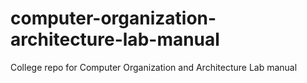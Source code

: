 # computer-organization-architecture-lab-manual
College repo for Computer Organization and Architecture Lab manual
